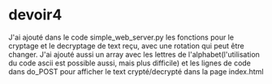 # devoir4
J'ai ajouté dans le code simple_web_server.py les fonctions pour le cryptage et le decryptage de text reçu, avec une rotation qui peut être changer. J'ai ajouté aussi un array avec les lettres de l'alphabet(l'utilisation du code ascii est possible aussi, mais plus difficile) et les lignes de code dans do_POST pour afficher le text crypté/decrypté dans la page index.html
